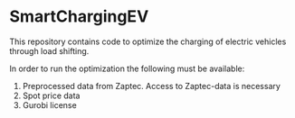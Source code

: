 # SmartChargingEV
This repository contains code to optimize the charging of electric vehicles through load shifting. 


In order to run the optimization the following must be available:
1. Preprocessed data from Zaptec. Access to Zaptec-data is necessary
2. Spot price data
3. Gurobi license

